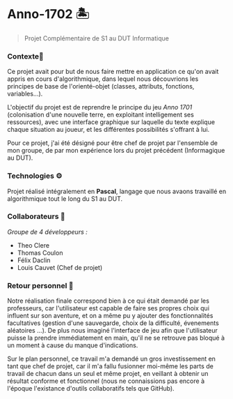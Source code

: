# Anno-1702 🏝️

> Projet Complémentaire de S1 au DUT Informatique
 
### Contexte🎯
Ce projet avait pour but de nous faire mettre en application ce qu'on avait appris en cours d'algorithmique, dans lequel nous découvrions les principes de base de l'orienté-objet (classes, attributs, fonctions, variables...).

L'objectif du projet est de reprendre le principe du jeu *Anno 1701* (colonisation d'une nouvelle terre, en exploitant intelligement ses ressources), avec une interface graphique sur laquelle du texte explique chaque situation au joueur, et les différentes possibilités s'offrant à lui.

Pour ce projet, j'ai été désigné pour être chef de projet par l'ensemble de mon groupe, de par mon expérience lors du projet précédent (Informagique au DUT).

### Technologies ⚙️
Projet réalisé intégralement en **Pascal**, langage que nous avaons travaillé en algorithmique tout le long du S1 au DUT.

### Collaborateurs 👥
*Groupe de 4 développeurs :*
- Theo Clere
- Thomas Coulon
- Félix Daclin
- Louis Cauvet (Chef de projet)

### Retour personnel 💭
Notre réalisation finale correspond bien à ce qui était demandé par les professeurs, car l'utilisateur est capable de faire ses propres choix qui influent sur son aventure, et on a même pu y ajouter des fonctionnalités facultatives (gestion d'une sauvegarde, choix de la difficulté, évenements aléatoires ...). De plus nous imaginé l'interface de jeu afin que l'utilisateur puisse la prendre immédiatement en main, qu'il ne se retrouve pas bloqué à un moment à cause du manque d'indications.

Sur le plan personnel, ce travail m'a demandé un gros investissement en tant que chef de projet, car il m'a fallu fusionner moi-même les parts de travail de chacun dans un seul et même projet, en veillant à obtenir un résultat conforme et fonctionnel (nous ne connaissions pas encore à l'époque l'existance d'outils collaboratifs tels que GitHub).

